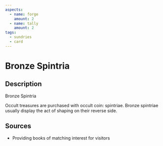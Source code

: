 ```yaml
---
aspects:
  - name: forge
    amount: 2
  - name: tally
    amount: 2
tags:
  - sundries
  - card
---
```

# Bronze Spintria
## Description
Bronze Spintria

Occult treasures are purchased with occult coin: spintriae. Bronze spintriae usually display the act of shaping on their reverse side.
## Sources
- Providing books of matching interest for visitors
